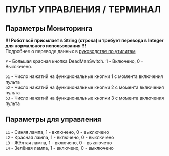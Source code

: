 # ПУЛЬТ УПРАВЛЕНИЯ / ТЕРМИНАЛ
## Параметры Мониторинга

**!!! Робот всё присылает в String (строка) и требует перевода в Integer для нормального использования !!!**  
Подробнее о переводе данных в [руководстве по утилитам](Utils.md)  
  
`P` - Большая красная кнопка DeadManSwitch. 1 - Включено, 0 - Выключено.  
  
`b1` - Число нажатий на функциональные кнопки 1 с момента включения пульта  
`b2` - Число нажатий на функциональные кнопки 2 с момента включения пульта  
`b3` - Число нажатий на функциональные кнопки 3 с момента включения пульта  

## Параметры для управления

`L1` - Синяя лампа, 1 - включено, 0 - выключено  
`L2` - Красная лампа, 1 - включено, 0 - выключено  
`L3` - Жёлтая лампа, 1 - включено, 0 - выключено  
`L4` - Зелёная лампа, 1 - включено, 0 - выключено  
